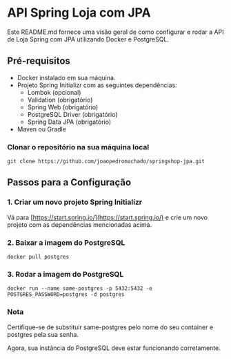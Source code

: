 # API Spring Loja com JPA

Este README.md fornece uma visão geral de como configurar e rodar a API de Loja Spring com JPA utilizando Docker e PostgreSQL.

## Pré-requisitos

- Docker instalado em sua máquina.
- Projeto Spring Initializr com as seguintes dependências:
    - Lombok (opcional)
    - Validation (obrigatório)
    - Spring Web (obrigatório)
    - PostgreSQL Driver (obrigatório)
    - Spring Data JPA (obrigatório)
- Maven ou Gradle

### Clonar o repositório na sua máquina local
```shell
git clone https://github.com/joaopedromachado/springshop-jpa.git
```

## Passos para a Configuração

### 1. Criar um novo projeto Spring Initializr

Vá para [https://start.spring.io/](https://start.spring.io/) e crie um novo projeto com as dependências mencionadas acima.

### 2. Baixar a imagem do PostgreSQL

```shell
docker pull postgres
```
### 3. Rodar a imagem do PostgreSQL
```shell
docker run --name same-postgres -p 5432:5432 -e POSTGRES_PASSWORD=postgres -d postgres
```
### Nota
Certifique-se de substituir same-postgres pelo nome do seu container e postgres pela sua senha.

Agora, sua instância do PostgreSQL deve estar funcionando corretamente.
